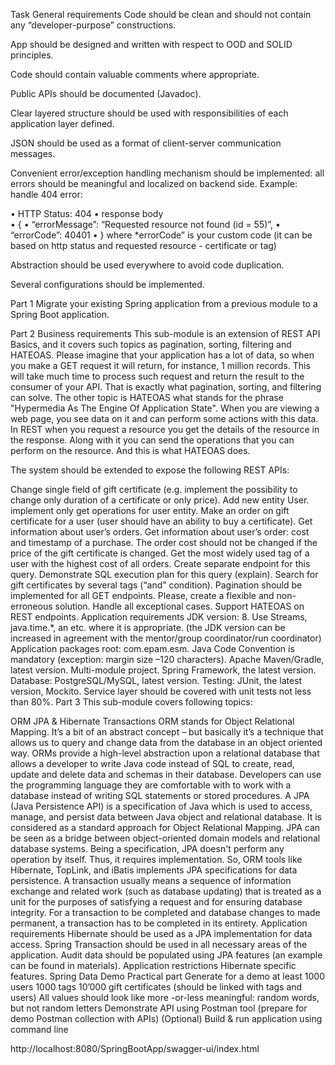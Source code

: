Task
General requirements
Code should be clean and should not contain any “developer-purpose” constructions.

App should be designed and written with respect to OOD and SOLID principles.

Code should contain valuable comments where appropriate.

Public APIs should be documented (Javadoc).

Clear layered structure should be used with responsibilities of each application layer defined.

JSON should be used as a format of client-server communication messages.

Convenient error/exception handling mechanism should be implemented: all errors should be meaningful and localized on backend side. Example: handle 404 error:

• HTTP Status: 404
• response body    
• {
• “errorMessage”: “Requested resource not found (id = 55)”,
• “errorCode”: 40401
• }
where *errorCode” is your custom code (it can be based on http status and requested resource - certificate or tag)

Abstraction should be used everywhere to avoid code duplication.

Several configurations should be implemented.

Part 1
Migrate your existing Spring application from a previous module to a Spring Boot application.

Part 2
Business requirements
This sub-module is an extension of REST API Basics, and it covers such topics as pagination, sorting, filtering and HATEOAS. Please imagine that your application has a lot of data, so when you make a GET request it will return, for instance, 1 million records. This will take much time to process such request and return the result to the consumer of your API. That is exactly what pagination, sorting, and filtering can solve. The other topic is HATEOAS what stands for the phrase "Hypermedia As The Engine Of Application State". When you are viewing a web page, you see data on it and can perform some actions with this data. In REST when you request a resource you get the details of the resource in the response. Along with it you can send the operations that you can perform on the resource. And this is what HATEOAS does.

The system should be extended to expose the following REST APIs:

Change single field of gift certificate (e.g. implement the possibility to change only duration of a certificate or only price).
Add new entity User.
implement only get operations for user entity.
Make an order on gift certificate for a user (user should have an ability to buy a certificate).
Get information about user’s orders.
Get information about user’s order: cost and timestamp of a purchase.
The order cost should not be changed if the price of the gift certificate is changed.
Get the most widely used tag of a user with the highest cost of all orders.
Create separate endpoint for this query.
Demonstrate SQL execution plan for this query (explain).
Search for gift certificates by several tags (“and” condition).
Pagination should be implemented for all GET endpoints. Please, create a flexible and non-erroneous solution. Handle all exceptional cases.
Support HATEOAS on REST endpoints.
Application requirements
JDK version: 8. Use Streams, java.time.*, an etc. where it is appropriate. (the JDK version can be increased in agreement with the mentor/group coordinator/run coordinator)
Application packages root: com.epam.esm.
Java Code Convention is mandatory (exception: margin size –120 characters).
Apache Maven/Gradle, latest version. Multi-module project.
Spring Framework, the latest version.
Database: PostgreSQL/MySQL, latest version.
Testing: JUnit, the latest version, Mockito.
Service layer should be covered with unit tests not less than 80%.
Part 3
This sub-module covers following topics:

ORM
JPA & Hibernate
Transactions ORM stands for Object Relational Mapping. It’s a bit of an abstract concept – but basically it’s a technique that allows us to query and change data from the database in an object oriented way. ORMs provide a high-level abstraction upon a relational database that allows a developer to write Java code instead of SQL to create, read, update and delete data and schemas in their database. Developers can use the programming language they are comfortable with to work with a database instead of writing SQL statements or stored procedures. A JPA (Java Persistence API) is a specification of Java which is used to access, manage, and persist data between Java object and relational database. It is considered as a standard approach for Object Relational Mapping. JPA can be seen as a bridge between object-oriented domain models and relational database systems. Being a specification, JPA doesn't perform any operation by itself. Thus, it requires implementation. So, ORM tools like Hibernate, TopLink, and iBatis implements JPA specifications for data persistence. A transaction usually means a sequence of information exchange and related work (such as database updating) that is treated as a unit for the purposes of satisfying a request and for ensuring database integrity. For a transaction to be completed and database changes to made permanent, a transaction has to be completed in its entirety.
Application requirements
Hibernate should be used as a JPA implementation for data access.
Spring Transaction should be used in all necessary areas of the application.
Audit data should be populated using JPA features (an example can be found in materials).
Application restrictions
Hibernate specific features.
Spring Data
Demo
Practical part
Generate for a demo at least
1000 users
1000 tags
10’000 gift certificates (should be linked with tags and users) All values should look like more -or-less meaningful: random words, but not random letters
Demonstrate API using Postman tool (prepare for demo Postman collection with APIs)
(Optional) Build & run application using command line

http://localhost:8080/SpringBootApp/swagger-ui/index.html